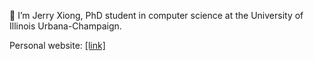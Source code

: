 👋 I’m Jerry Xiong, PhD student in computer science at the University of Illinois Urbana-Champaign.

Personal website: [[link]](https://jerryxio.ng)
